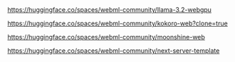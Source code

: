 ##
https://huggingface.co/spaces/webml-community/llama-3.2-webgpu

https://huggingface.co/spaces/webml-community/kokoro-web?clone=true

https://huggingface.co/spaces/webml-community/moonshine-web

https://huggingface.co/spaces/webml-community/next-server-template

